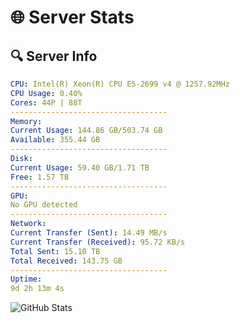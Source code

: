 # 🌐 Server Stats
## 🔍 Server Info
```yaml
CPU: Intel(R) Xeon(R) CPU E5-2699 v4 @ 1257.92MHz
CPU Usage: 0.40%
Cores: 44P | 88T
-----------------------------------
Memory:
Current Usage: 144.86 GB/503.74 GB
Available: 355.44 GB
-----------------------------------
Disk:
Current Usage: 59.40 GB/1.71 TB
Free: 1.57 TB
-----------------------------------
GPU:
No GPU detected
-----------------------------------
Network:
Current Transfer (Sent): 14.49 MB/s
Current Transfer (Received): 95.72 KB/s
Total Sent: 15.10 TB
Total Received: 143.75 GB
-----------------------------------
Uptime:
9d 2h 13m 4s
```
![GitHub Stats](https://img.shields.io/badge/Updated-2025-03-16_23:35:53-blue)
